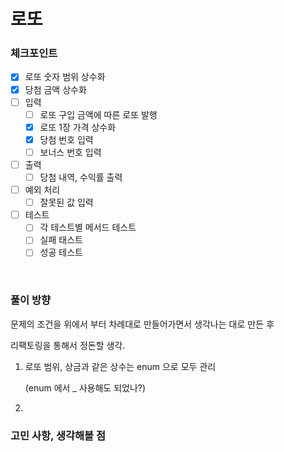 # 로또

### 체크포인트

- [x] 로또 숫자 범위 상수화
- [x] 당첨 금액 상수화
- [ ] 입력
  - [ ] 로또 구입 금액에 따른 로또 발행
  - [x] 로또 1장 가격 상수화
  - [x] 당첨 번호 입력
  - [ ] 보너스 번호 입력
- [ ] 출력
  - [ ] 당첨 내역, 수익률 출력
- [ ] 예외 처리
  - [ ] 잘못된 값 입력
- [ ] 테스트
  - [ ] 각 테스트별 메서드 테스트
  - [ ] 실패 태스트
  - [ ] 성공 테스트

<br>


### 풀이 방향

문제의 조건을 위에서 부터 차례대로 만들어가면서 생각나는 대로 만든 후

리팩토링을 통해서 정돈할 생각.

1. 로또 범위, 상금과 같은 상수는 enum 으로 모두 관리

   (enum 에서 _ 사용해도 되었나?)
2. 



### 고민 사항, 생각해볼 점

